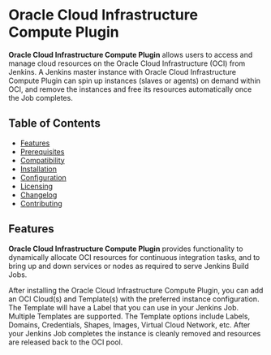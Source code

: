 # Oracle Cloud Infrastructure Compute Plugin

**Oracle Cloud Infrastructure Compute Plugin** allows users to access and manage cloud resources on the Oracle Cloud Infrastructure (OCI) from Jenkins.
A Jenkins master instance with Oracle Cloud Infrastructure Compute Plugin can spin up instances (slaves or agents) on demand within OCI, and remove the instances and free its resources automatically once the Job completes.

## Table of Contents
- [Features](#features)
- [Prerequisites](#prerequisites)
- [Compatibility](#compatibility)
- [Installation](#installation)
- [Configuration](#configuration)
- [Licensing](#licensing)
- [Changelog](#changelog)
- [Contributing](#contributing)

## Features
**Oracle Cloud Infrastructure Compute Plugin** provides functionality to dynamically allocate OCI resources for continuous integration tasks, and to bring up and down services or nodes as required to serve Jenkins Build Jobs.

After installing the Oracle Cloud Infrastructure Compute Plugin, you can add an OCI Cloud(s) and Template(s) with the preferred instance configuration. The Template will have a Label that you can use in your Jenkins Job. Multiple Templates are supported. The Template options include Labels, Domains, Credentials, Shapes, Images, Virtual Cloud Network, etc.
After your Jenkins Job completes the instance is cleanly removed and resources are released back to the OCI pool.

## Prerequisites

1. Oracle Cloud Account. To sign up, visit [Oracle Cloud](https://cloud.oracle.com/en_US/tryit).
2. Jenkins installed with JDK 8 or higher.

## Compatibility
1. Plugin is tested on minimum Jenkins version 1.625.3, it may not work with versions early than 1.554.
2. For Jenkins versions between 1.554 and 1.625, pre-install 'bouncycastle API Plugin' plugin.


## Installation
The Oracle Cloud Infrastructure Compute Plugin is available via Jenkins Update Center or can be installed manually.

To install the plugin through Jenkins Update Center navigate to Manage Jenkins > Manage Plugins > Available, and search "Oracle Cloud Infrastructure Compute Plugin"

To build the plugin from repos, OCI Java SDK is required. OCI Java SDK is currently not published to Maven center. To compile and build the plugin, first install OCI Java SDK to the local Maven repository. Refer to OCI Java SDK licensing [here](https://github.com/oracle/oci-java-sdk/blob/master/LICENSE.txt).


##### Installing OCI Java SDK (Github) 
    $ git clone https://github.com/oracle/oci-java-sdk
    $ cd oci-java-sdk
    $ mvn compile install

##### Manualy Building and Installing OCI Oracle Cloud Infrastructure Compute Plugin
1. git clone repo 
2. Update pom.xml with OCI Java SDK you have installed

	```
	<oci-java-sdk.version>1.2.34</oci-java-sdk.version>
 	```

3. Compile and Install package

	```
	$ mvn package
	```

4. Install hpi:

	- Manage Jenkins > Manage Plugins > Click the Advanced tab > Upload Plugin section, click Choose File > Click Upload
**or**

	- Copy the downloaded .hpi file into the JENKINS_HOME/plugins directory on the Jenkins master


## Configuration 

### Add New Cloud
1. From Jenkins Server console, click Manage Jenkins > Configure System
2. In Cloud section, click **Add a new cloud** and select **Oracle Cloud Infrastructure Compute**
3. Enter credentials to access your OCI account. You can create multiple Clouds.
   - **Name**  - Provide a name for this OCI Compute Cloud.
   - **Fingerprint** - Enter the Fingerprint from your OCI API Signing Key. If you do not have one, it can be left blank. For more information see [Security Credentials](https://docs.us-phoenix-1.oraclecloud.com/Content/General/Concepts/credentials.htm).
   - **API Key** - Enter the OCI API Signing Private Key. For more information see [Security Credentials](https://docs.us-phoenix-1.oraclecloud.com/Content/General/Concepts/credentials.htm).
   - **User Id** - Enter your User OCID.
   - **Tenant Id** - Enter your Tenant OCID.
   - **Region** - Enter Region, for example, us-phoenix-1. 
4. Click **Test Connection** to verify that Jenkins can successfully connect to the Oracle Cloud Infrastructure Service.
5. Click **Advanced** and if required, enter a number in the **Instance Cap** field to limit the maximum number of instances that can be created for this Cloud configuration.

### Add New Template
1. Click **Add** in **Instance Templates** section to add the OCI configuration. You can add multiple Templates to a Cloud configuration.

2. Input or select values in the 'Instance Template' section:
   - **Description** - Provide a description for this Template.
   - **Usage** - It's recommended that you select "Only build jobs with label expressions matching this node" for now.
   - **Labels** - Enter a unique identifier which allows Jenkins to pick the right instance template to run Job.
   - **Compartment** - Select a compartment where the instance will be created.
   - **Availability Domain** - Select the Availability Domain for your instance.
   - **Shape** - Select the Shape for your instance.
   - **Image** - Select the Image the instance will use. The Drop Down values are in the format - Image(Compartment). **Note:** Java should be installed on the image as a Jenkins requirement. Alternatively refer to "Init Script" in Step 10 to install Java on the newly launched instances.
   - **Virtual Cloud Network** - Select the Virtual Cloud Network for your instance.
   - **Subnet** - Select Subnet of your Virtual Cloud Network.
   - **Assign Public IP Address** - By default, the plugin will assign a public IP to an instance, provided the subnet has an available public IP range. If this Option is unchecked, only the private IP is assigned. 
   - **Connect Agent using Public IP**	- By default the Plugin will connect to the public IP of the instance (agent). If this Option is unchecked, the Plugin will connect to the private IP of the instance. 
   - **SSH Public Key Name** - Enter ssh public key for your instance. For more information see [Security Credentials](https://docs.us-phoenix-1.oraclecloud.com/Content/General/Concepts/credentials.htm).
   - **SSH Private Key** - Enter ssh private key for your instance. For more information see [Security Credentials](https://docs.us-phoenix-1.oraclecloud.com/Content/General/Concepts/credentials.htm).
   
    

4. Click **Verify SSH Key Pair** to verify the public key and private key entered are a match.

5. Click **Advanced** for more configuration options:
   - **Remote FS root** - Dedicated directory for Jenkins agent in instance.
   - **Remote SSH user** - ssh user used for Jenkins master to access instance. The ssh user should have written permission on Remote FS root directory.
   - **Instance Creation Timeout** - Number of seconds to wait for instance to reach state "ready", default value is 300. 
   - **Instance SSH Connection Timeout** - Number of seconds to wait for instance from state "ready" to be able to ssh connect from Jenkins master. Default value is 60.
   - **Idle Termination Minutes** - Number of minutes for Jenkins to wait before deleting and completely removing an idle instance. A value of 0 (or an empty string) indicates that instance should never be stopped/deleted. 
   - **Number of Executors** - Number of concurrent builds that Jenkins can perform. Value should be at least 1.
   - **Init Script** - You can define several lines of shell based commands to configure the instance (one-time) before the Jenkins Job runs. For example, if the image selected does not have Java pre-installed, you can add command "sudo yum -y install java"
   - **Init Script Timeout** - Number of seconds to wait for the completion of Init Script. Default value is 120 seconds.

6. Click **Save** or **Apply**

## Licensing
Copyright (c) 2018, Oracle and/or its affiliates. All rights reserved.

This plugin is licensed under the Universal Permissive License 1.0

This software is dual-licensed to you under the Universal Permissive License (UPL) and Apache License 2.0. 

See LICENSE.txt for more details.

## Changelog

For Changlog please refer to CHANGELOG.md.

## Contributing
Oracle Cloud Infrastructure Compute Plugin is an open source project. See CONTRIBUTING.md for more details.

Oracle gratefully acknowledges the contributions to Oracle Cloud Infrastructure Compute Plugin that have been made by the community.

